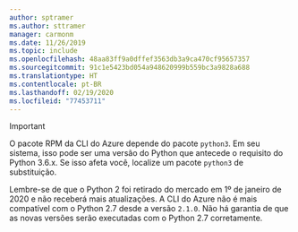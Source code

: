 ```yaml
---
author: sptramer
ms.author: sttramer
manager: carmonm
ms.date: 11/26/2019
ms.topic: include
ms.openlocfilehash: 48aa83ff9a0dffef3563db3a9ca470cf95657357
ms.sourcegitcommit: 91c1e5423bd054a948620999b559bc3a9828a688
ms.translationtype: HT
ms.contentlocale: pt-BR
ms.lasthandoff: 02/19/2020
ms.locfileid: "77453711"
---
```

> [!IMPORTANT]
>
> O pacote RPM da CLI do Azure depende do pacote `python3`. Em seu sistema, isso pode ser uma versão do Python que antecede o requisito do Python 3.6.x. Se isso afeta você, localize um pacote `python3` de substituição.
>
> Lembre-se de que o Python 2 foi retirado do mercado em 1º de janeiro de 2020 e não receberá mais atualizações. A CLI do Azure não é mais compatível com o Python 2.7 desde a versão `2.1.0`. Não há garantia de que as novas versões serão executadas com o Python 2.7 corretamente.
